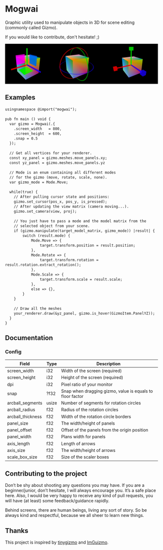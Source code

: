 # Mogwai

Graphic utility used to manipulate objects in 3D for scene editing (commonly called Gizmo).

If you would like to contribute, don't hesitate! ;)

<img src="https://github.com/kooparse/mogwai/blob/master/.github/mogwai.png" alt="preview" />

## Examples

```zig
usingnamespace @import("mogwai");

pub fn main () void {
  var gizmo = Mogwai(.{
    .screen_width   = 800,
    .screen_height  = 600,
    .snap = 0.5
  });

  // Get all vertices for your renderer.
  const xy_panel = gizmo.meshes.move_panels.xy;
  const yz_panel = gizmo.meshes.move_panels.yz

  // Mode is an enum containing all different modes
  // for the gizmo (move, rotate, scale, none).
  var gizmo_mode = Mode.Move;

  while(true) {
    // After pulling cursor state and positions:
    gizmo.set_cursor(pos_x, pos_y, is_pressed);
    // After updating the view matrix (camera moving...).
    gizmo.set_camera(view, proj);

    // You just have to pass a mode and the model matrix from the
    // selected object from your scene.
    if (gizmo.manipulate(target_model_matrix, gizmo_mode)) |result| {
        switch (result.mode) {
            Mode.Move => {
                target.transform.position = result.position;
            },
            Mode.Rotate => {
                target.transform.rotation = result.rotation.extract_rotation();
            },
            Mode.Scale => {
                target.transform.scale = result.scale;
            },
            else => {},
        }
    }

    // Draw all the meshes
    your_renderer.draw(&yz_panel, gizmo.is_hover(GizmoItem.PanelYZ));
  }
}
```

## Documentation

### Config

Field | Type | Description
------------ | ------------- | -------------
screen_width | i32 | Width of the screen (required)
screen_height | i32 | Height of the screen (required)
dpi | i32 | Pixel ratio of your monitor
snap | ?f32 | Snap when dragging gizmo, value is equals to floor factor
arcball_segments| usize | Number of segments for rotation circles
arcball_radius | f32 | Radius of the rotation circles
arcball_thickness | f32 | Width of the rotation circle borders
panel_size| f32 | The width/height of panels
panel_offset| f32 | Offset of the panels from the origin position
panel_width| f32 | Plans width for panels
axis_length | f32 | Length of arrows
axis_size | f32 | The width/height of arrows
scale_box_size | f32 | Size of the scaler boxes


## Contributing to the project

Don’t be shy about shooting any questions you may have. If you are a beginner/junior, don’t hesitate, I will always encourage you. It’s a safe place here. Also, I would be very happy to receive any kind of pull requests, you will have (at least) some feedback/guidance rapidly.

Behind screens, there are human beings, living any sort of story. So be always kind and respectful, because we all sheer to learn new things.


## Thanks
This project is inspired by [tinygizmo](https://github.com/ddiakopoulos/tinygizmo) and [ImGuizmo](https://github.com/CedricGuillemet/ImGuizmo).

